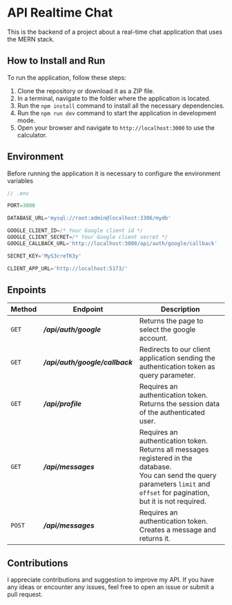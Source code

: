# API Realtime Chat

This is the backend of a project about a real-time chat application that uses the MERN stack.

## How to Install and Run

To run the application, follow these steps:

1. Clone the repository or download it as a ZIP file.
2. In a terminal, navigate to the folder where the application is located.
3. Run the `npm install` command to install all the necessary dependencies.
4. Run the `npm run dev` command to start the application in development mode.
5. Open your browser and navigate to `http://localhost:3000` to use the calculator.

## Environment

Before running the application it is necessary to configure the environment variables

```javascript
// .env

PORT=3000

DATABASE_URL='mysql://root:admin@localhost:3306/mydb'

GOOGLE_CLIENT_ID=/* Your Google client id */
GOOGLE_CLIENT_SECRET=/* Your Google client secret */
GOOGLE_CALLBACK_URL='http://localhost:3000/api/auth/google/callback'

SECRET_KEY='MyS3creTK3y'

CLIENT_APP_URL='http://localhost:5173/'
```

## Enpoints

<center>

| Method | Endpoint                        | Description                                                                                                                                                                               |
| ------ | ------------------------------- | ----------------------------------------------------------------------------------------------------------------------------------------------------------------------------------------- |
| `GET`  | **_/api/auth/google_**          | Returns the page to select the google account.                                                                                                                                            |
| `GET`  | **_/api/auth/google/callback_** | Redirects to our client application sending the authentication token as query parameter.                                                                                                  |
| `GET`  | **_/api/profile_**              | Requires an authentication token.<br> Returns the session data of the authenticated user.                                                                                                 |
| `GET`  | **_/api/messages_**             | Requires an authentication token.<br> Returns all messages registered in the database.<br> You can send the query parameters `limit` and `offset` for pagination, but it is not required. |
| `POST` | **_/api/messages_**             | Requires an authentication token.<br>Creates a message and returns it.                                                                                                                    |

</center>

## Contributions

I appreciate contributions and suggestion to improve my API.
If you have any ideas or encounter any issues, feel free to open an issue or submit a pull request.
